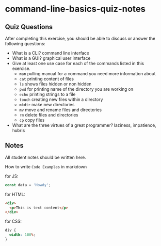 # command-line-basics-quiz-notes

## Quiz Questions

After completing this exercise, you should be able to discuss or answer the following questions:

- What is a CLI?
  command line interface
- What is a GUI?
  graphical user interface
- Give at least one use case for each of the commands listed in this exercise.
  - `man`
    pulling manual for a command you need more information about
  - `cat`
    printing content of files
  - `ls`
    shows files hidden or non hidden
  - `pwd`
    for printing name of the directory you are working on
  - `echo`
    printing strings to a file
  - `touch`
    creating new files within a directory
  - `mkdir`
    make new directories
  - `mv`
    move and rename files and directories
  - `rm`
    delete files and directories
  - `cp`
    copy files
- What are the three virtues of a great programmer?
  laziness, impatience, hubris

## Notes

All student notes should be written here.

How to write `Code Examples` in markdown

for JS:

```javascript
const data = 'Howdy';
```

for HTML:

```html
<div>
  <p>This is text content</p>
</div>
```

for CSS:

```css
div {
  width: 100%;
}
```

